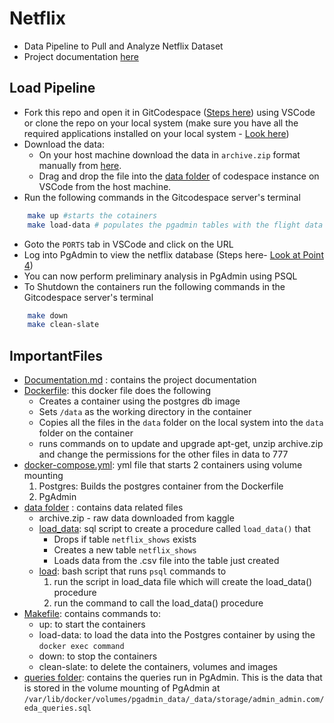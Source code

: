 # Netflix
* Data Pipeline to Pull and Analyze Netflix Dataset
* Project documentation [here](./Documentation.md)

## Load Pipeline
* Fork this repo and open it in GitCodespace ([Steps here](./Documentation.md#setting-up-git-codespace-instance)) using VSCode or clone the repo on your local system (make sure you have all the required applications installed on your local system - [Look here](./Documentation.md#application-installation))
*  Download the data:
    * On your host machine download the data in `archive.zip` format manually from [here](https://www.kaggle.com/datasets/shivamb/netflix-shows?resource=download).
    * Drag and drop the file into the [data folder](./data) of codespace instance on VSCode from the host machine.
* Run the following commands in the Gitcodespace server's terminal
```bash
    make up #starts the cotainers
    make load-data # populates the pgadmin tables with the flight data
```
* Goto the `PORTS` tab in VSCode and click on the URL
* Log into PgAdmin to view the netflix database (Steps here- [Look at Point 4](./Documentation.md#running-the-containers))
* You can now perform preliminary analysis in PgAdmin using PSQL
* To Shutdown the containers run the following commands in the Gitcodespace server's terminal
```bash
    make down
    make clean-slate
```

## ImportantFiles
* [Documentation.md](./Documentation.md) : contains the project documentation
* [Dockerfile](./Dockerfile): this docker file does the following
    * Creates a container using the postgres db image
    * Sets `/data` as the working directory in the container
    * Copies all the files in the `data` folder on the local system into the `data` folder on the container
    * runs commands on to update and upgrade apt-get, unzip archive.zip and change the permissions for the other files in data to 777
* [docker-compose.yml](./docker-compose.yml): yml file that starts 2 containers using volume mounting
    1. Postgres: Builds the postgres container from the Dockerfile
    2. PgAdmin  
* [data folder](./data/) : contains data related files
    * archive.zip - raw data downloaded from kaggle
    * [load_data](./data/load_data): sql script to create a procedure called `load_data()` that
        * Drops if table `netflix_shows` exists
        * Creates a new table `netflix_shows`
        * Loads data from the .csv file into the table just created
    * [load](./data/load): bash script that runs `psql` commands to
        1. run the script in load_data file which will create the load_data() procedure
        2. run the command to call the load_data() procedure
* [Makefile](./Makefile): contains commands to: 
    * up: to start the containers
    * load-data: to load the data into the Postgres container by using the `docker exec command`
    * down: to stop the containers
    * clean-slate: to delete the containers, volumes and images
* [queries folder](./queries/): contains the queries run in PgAdmin. This is the data that is stored in the volume mounting of PgAdmin at `/var/lib/docker/volumes/pgadmin_data/_data/storage/admin_admin.com/eda_queries.sql`       
